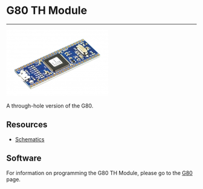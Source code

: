 # G80 TH Module
---
![G80 TH Module](images/g80th.jpg)

A through-hole version of the G80.

## Resources

* [Schematics](http://files.ghielectronics.com/downloads/Schematics/Systems/G80%20TH%20Rev%201.0%20Schematic.pdf)

## Software

For information on programming the G80 TH Module, please go to the [G80](../netmf/g80.md) page.
